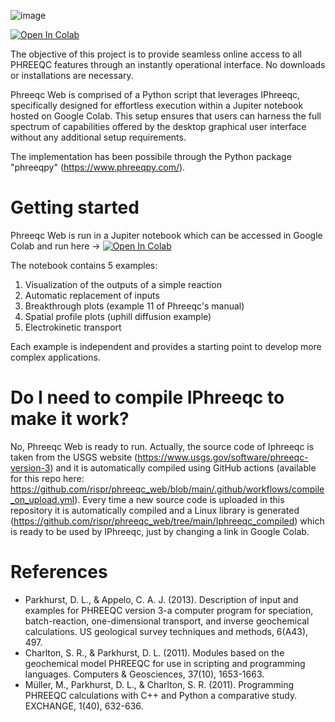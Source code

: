 ![image](https://user-images.githubusercontent.com/40338105/159864615-d5fe6877-e630-4d55-8a03-1325ec925642.png)

[![Open In Colab](https://colab.research.google.com/assets/colab-badge.svg)](https://colab.research.google.com/drive/1e-j7Yw3rTu8PTON-XK4d7FBYb8Z-0Yyd?usp=sharing)

The objective of this project is to provide seamless online access to all PHREEQC features through an instantly operational interface. No downloads or installations are necessary.

Phreeqc Web is comprised of a Python script that leverages IPhreeqc, specifically designed for effortless execution within a Jupiter notebook hosted on Google Colab. This setup ensures that users can harness the full spectrum of capabilities offered by the desktop graphical user interface without any additional setup requirements.

The implementation has been possibile through the Python package "phreeqpy" (https://www.phreeqpy.com/).

# Getting started 

Phreeqc Web is run in a Jupiter notebook which can be accessed in Google Colab and run here &#8594; [![Open In Colab](https://colab.research.google.com/assets/colab-badge.svg)](https://colab.research.google.com/drive/1e-j7Yw3rTu8PTON-XK4d7FBYb8Z-0Yyd?usp=sharing)

The notebook contains 5 examples:

1) Visualization of the outputs of a simple reaction
2) Automatic replacement of inputs 
3) Breakthrough plots (example 11 of Phreeqc's manual)
4) Spatial profile plots (uphill diffusion example)
5) Electrokinetic transport 

Each example is independent and provides a starting point to develop more complex applications. 

# Do I need to compile IPhreeqc to make it work? 

No, Phreeqc Web is ready to run. Actually, the source code of Iphreeqc is taken from the USGS website (https://www.usgs.gov/software/phreeqc-version-3) and it is automatically compiled using GitHub actions (available for this repo here: https://github.com/rispr/phreeqc_web/blob/main/.github/workflows/compile_on_upload.yml). Every time a new source code is uploaded in this repository it is automatically compiled and a Linux library is generated (https://github.com/rispr/phreeqc_web/tree/main/Iphreeqc_compiled) which is ready to be used by IPhreeqc, just by changing a link in Google Colab. 

# References

* Parkhurst, D. L., & Appelo, C. A. J. (2013). Description of input and examples for PHREEQC version 3-a computer program for speciation, batch-reaction, one-dimensional transport, and inverse geochemical calculations. US geological survey techniques and methods, 6(A43), 497.
* Charlton, S. R., & Parkhurst, D. L. (2011). Modules based on the geochemical model PHREEQC for use in scripting and programming languages. Computers & Geosciences, 37(10), 1653-1663.
* Müller, M., Parkhurst, D. L., & Charlton, S. R. (2011). Programming PHREEQC calculations with C++ and Python a comparative study. EXCHANGE, 1(40), 632-636.
